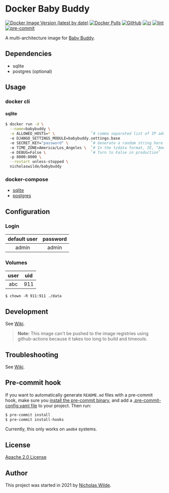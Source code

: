 # Docker Baby Buddy
[![Docker Image Version (latest by date)](https://img.shields.io/docker/v/nicholaswilde/babybuddy)](https://hub.docker.com/r/nicholaswilde/babybuddy)
[![Docker Pulls](https://img.shields.io/docker/pulls/nicholaswilde/babybuddy)](https://hub.docker.com/r/nicholaswilde/babybuddy)
[![GitHub](https://img.shields.io/github/license/nicholaswilde/docker-babybuddy)](./LICENSE)
[![ci](https://github.com/nicholaswilde/docker-babybuddy/workflows/ci/badge.svg)](https://github.com/nicholaswilde/docker-babybuddy/actions?query=workflow%3Aci)
[![lint](https://github.com/nicholaswilde/docker-babybuddy/workflows/lint/badge.svg?branch=main)](https://github.com/nicholaswilde/docker-babybuddy/actions?query=workflow%3Alint)
[![pre-commit](https://img.shields.io/badge/pre--commit-enabled-brightgreen?logo=pre-commit&logoColor=white)](https://github.com/pre-commit/pre-commit)

A multi-architecture image for [Baby Buddy](https://github.com/babybuddy/babybuddy).

## Dependencies

* sqlite
* postgres (optional)

## Usage

### docker cli

#### sqlite

```bash
$ docker run -d \
  --name=babybuddy \
  -e ALLOWED_HOSTS=* \                `# comma separated list of IP addresses or hosts that can access the web UI`
  -e DJANGO_SETTINGS_MODULE=babybuddy.settings.base
  -e SECRET_KEY="password" \          `# Generate a random string here to secure the Django instance`
  -e TIME_ZONE=America/Los_Angeles \  `# In the tzdata format, IE, "America/Denver"`
  -e DEBUG=False \                    `# Turn to False in production`
  -p 8000:8000 \
  --restart unless-stopped \
  nicholaswilde/babybuddy
```

### docker-compose

* [sqlite](./docker-compose.sqlite.yaml)
* [postgres](./docker-compose.postgres.yaml)

## Configuration

### Login

| default user | password |
|:----:|:---:|
| admin  | admin |

### Volumes

| user | uid |
|:----:|:---:|
| abc  | 911 |

```shell
$ chown -R 911:911 ./data
```

## Development

See [Wiki](https://github.com/nicholaswilde/docker-template/wiki/Development).

> **Note:** This image can't be pushed to the image registries using github-actions because it takes too long to build and timeouts.

## Troubleshooting

See [Wiki](https://github.com/nicholaswilde/docker-template/wiki/Troubleshooting).

## Pre-commit hook

If you want to automatically generate `README.md` files with a pre-commit hook, make sure you
[install the pre-commit binary](https://pre-commit.com/#install), and add a [.pre-commit-config.yaml file](./.pre-commit-config.yaml)
to your project. Then run:

```bash
$ pre-commit install
$ pre-commit install-hooks
```
Currently, this only works on `amd64` systems.

## License

[Apache 2.0 License](./LICENSE)

## Author
This project was started in 2021 by [Nicholas Wilde](https://github.com/nicholaswilde/).
